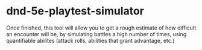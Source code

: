 # dnd-5e-playtest-simulator
Once finished, this tool will allow you to get a rough estimate of how difficult an encounter will be, by simulating battles a high number of times, using quantifiable abilites (attack rolls, abilities that grant advantage, etc.)
